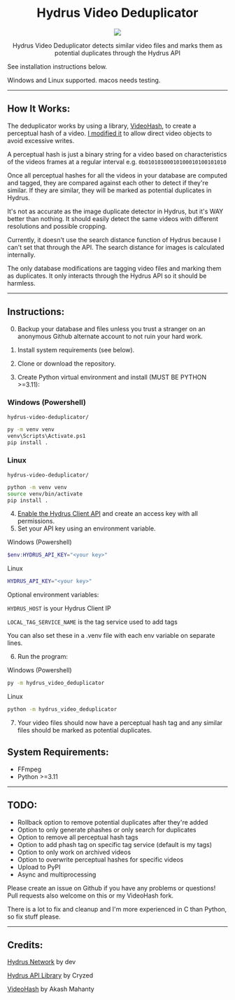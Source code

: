 <div align="center">
  
 # Hydrus Video Deduplicator
  <img src="https://github.com/appleappleapplenanner/hydrus-video-deduplicator/assets/104981058/968603d3-5a11-4a05-bbb4-7b91b71fb61d">

  
Hydrus Video Deduplicator detects similar video files and marks them as potential duplicates through the Hydrus API

</div>
 
See installation instructions below.

Windows and Linux supported. macos needs testing.

---

## How It Works:
The deduplicator works by using a library, [VideoHash](https://github.com/akamhy/videohash), to create a perceptual hash of a video. [I modified it](https://github.com/appleappleapplenanner/videohash) to allow direct video objects to avoid excessive writes.

A perceptual hash is just a binary string for a video based on characteristics of the videos frames at a regular interval e.g. `0b01010100010100010100101010`

Once all perceptual hashes for all the videos in your database are computed and tagged, they are compared against each other to detect if they're similar. If they are similar, they will be marked as potential duplicates in Hydrus.

It's not as accurate as the image duplicate detector in Hydrus, but it's WAY better than nothing. It should easily detect the same videos with different resolutions and possible cropping.

Currently, it doesn't use the search distance function of Hydrus because I can't set that through the API. The search distance for images is calculated internally.

The only database modifications are tagging video files and marking them as duplicates. It only interacts through the Hydrus API so it should be harmless.

---

## Instructions:
0. Backup your database and files unless you trust a stranger on an anonymous Github alternate account to not ruin your hard work. 

1. Install system requirements (see below).

2. Clone or download the repository.
3. Create Python virtual environment and install (MUST BE PYTHON >=3.11):

### Windows (Powershell)

`hydrus-video-deduplicator/`
```sh
py -m venv venv
venv\Scripts\Activate.ps1
pip install .
```

### Linux

`hydrus-video-deduplicator/`
```sh
python -m venv venv
source venv/bin/activate
pip install .
```

4. [Enable the Hydrus Client API](https://hydrusnetwork.github.io/hydrus/client_api.html#enabling_the_api) and create an access key with all permissions.
5. Set your API key using an environment variable.

Windows (Powershell)
```Powershell
$env:HYDRUS_API_KEY="<your key>" 
```

Linux
```sh
HYDRUS_API_KEY="<your key>"
```
Optional environment variables:

`HYDRUS_HOST` is your Hydrus Client IP

`LOCAL_TAG_SERVICE_NAME` is the tag service used to add tags

You can also set these in a .venv file with each env variable on separate lines.

6. Run the program:

Windows (Powershell)
```sh
py -m hydrus_video_deduplicator
```

Linux
```sh
python -m hydrus_video_deduplicator
```

7. Your video files should now have a perceptual hash tag and any similar files should be marked as potential duplicates.

## System Requirements:
- FFmpeg
- Python >=3.11

---

## TODO:
- Rollback option to remove potential duplicates after they're added
- Option to only generate phashes or only search for duplicates
- Option to remove all perceptual hash tags
- Option to add phash tag on specific tag service (default is my tags)
- Option to only work on archived videos
- Option to overwrite perceptual hashes for specific videos
- Upload to PyPI
- Async and multiprocessing

Please create an issue on Github if you have any problems or questions! Pull requests also welcome on this or my VideoHash fork. 

There is a lot to fix and cleanup and I'm more experienced in C than Python, so fix stuff please.

---

## Credits:
[Hydrus Network](https://github.com/hydrusnetwork/hydrus) by dev

[Hydrus API Library](https://gitlab.com/cryzed/hydrus-api) by Cryzed

[VideoHash](https://github.com/akamhy/videohash) by Akash Mahanty